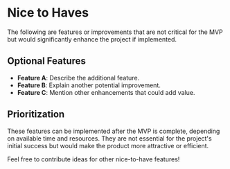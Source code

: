 # Nice to Haves

The following are features or improvements that are not critical for the MVP but would significantly enhance the project if implemented.

## Optional Features
- **Feature A**: Describe the additional feature.
- **Feature B**: Explain another potential improvement.
- **Feature C**: Mention other enhancements that could add value.

## Prioritization
These features can be implemented after the MVP is complete, depending on available time and resources. They are not essential for the project's initial success but would make the product more attractive or efficient.

Feel free to contribute ideas for other nice-to-have features!

